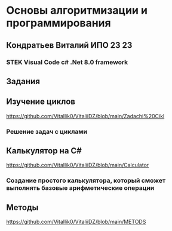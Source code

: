 # Основы алгоритмизации и программирования
## Кондратьев Виталий ИПО 23 23
### STEK Visual Code c# .Net 8.0 framework
## Задания
## Изучение циклов
<https://github.com/Vitallik0/VitaliiDZ/blob/main/Zadachi%20Cikl>
### Решение задач с циклами
## Калькулятор на C#
<https://github.com/Vitallik0/VitaliiDZ/blob/main/Calculator>
### Создание простого калькулятора, который сможет выполнять базовые арифметические операции
## Методы
<https://github.com/Vitallik0/VitaliiDZ/blob/main/METODS>
